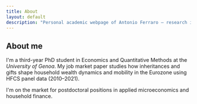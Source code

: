 ```yaml
---
title: About
layout: default
description: "Personal academic webpage of Antonio Ferraro — research interests in household finance, intergenerational transfers, and wealth inequality."
---
```


<section>
<h2>About me</h2>
<div class="card">
<p>I'm a third-year PhD student in Economics and Quantitative Methods at the <em>University of Genoa</em>. My job market paper studies how inheritances and gifts shape household wealth dynamics and mobility in the Eurozone using HFCS panel data (2010–2021).</p>
<p>I'm on the market for postdoctoral positions in applied microeconomics and household finance.</p>
</div>
</section>
